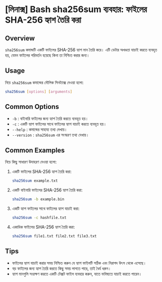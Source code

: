 # [লিনাক্স] Bash sha256sum ব্যবহার: ফাইলের SHA-256 হ্যাশ তৈরি করা

## Overview
`sha256sum` কমান্ডটি একটি ফাইলের SHA-256 হ্যাশ মান তৈরি করে। এটি ডেটার অখণ্ডতা যাচাই করতে ব্যবহৃত হয়, যেমন ফাইলের পরিবর্তন হয়েছে কিনা তা নিশ্চিত করার জন্য।

## Usage
নিচে `sha256sum` কমান্ডের মৌলিক সিনট্যাক্স দেওয়া হলো:

```bash
sha256sum [options] [arguments]
```

## Common Options
- `-b` : বাইনারি ফাইলের জন্য হ্যাশ তৈরি করতে ব্যবহৃত হয়।
- `-c` : একটি হ্যাশ ফাইলের সাথে ফাইলের হ্যাশ যাচাই করতে ব্যবহৃত হয়।
- `--help` : কমান্ডের সাহায্য তথ্য দেখায়।
- `--version` : `sha256sum` এর সংস্করণ তথ্য দেখায়।

## Common Examples
নিচে কিছু সাধারণ উদাহরণ দেওয়া হলো:

1. একটি ফাইলের SHA-256 হ্যাশ তৈরি করা:
   ```bash
   sha256sum example.txt
   ```

2. একটি বাইনারি ফাইলের SHA-256 হ্যাশ তৈরি করা:
   ```bash
   sha256sum -b example.bin
   ```

3. একটি হ্যাশ ফাইলের সাথে ফাইলের হ্যাশ যাচাই করা:
   ```bash
   sha256sum -c hashfile.txt
   ```

4. একাধিক ফাইলের SHA-256 হ্যাশ তৈরি করা:
   ```bash
   sha256sum file1.txt file2.txt file3.txt
   ```

## Tips
- ফাইলের হ্যাশ যাচাই করার সময় নিশ্চিত করুন যে হ্যাশ ফাইলটি সঠিক এবং নিরাপদ উৎস থেকে এসেছে।
- বড় ফাইলের জন্য হ্যাশ তৈরি করতে কিছু সময় লাগতে পারে, তাই ধৈর্য ধরুন।
- হ্যাশ মানগুলি সংরক্ষণ করতে একটি টেক্সট ফাইল ব্যবহার করুন, যাতে ভবিষ্যতে যাচাই করতে পারেন।